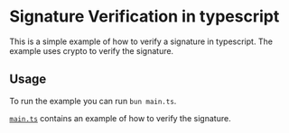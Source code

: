 # Signature Verification in typescript

This is a simple example of how to verify a signature in typescript. The example uses crypto to verify the signature.

## Usage

To run the example you can run `bun main.ts`.

[`main.ts`](main.ts) contains an example of how to verify the signature.
